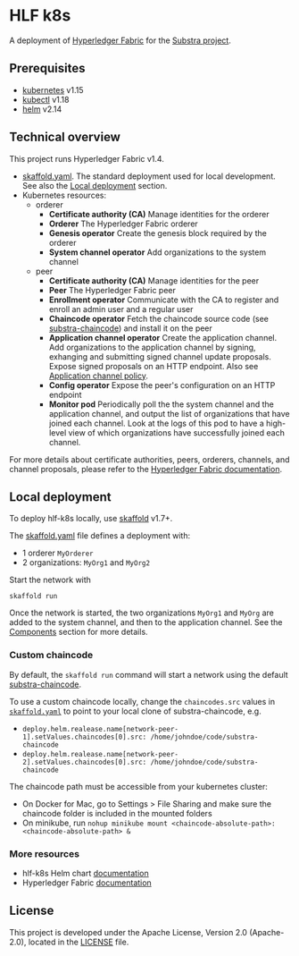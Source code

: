 # HLF k8s

A deployment of [Hyperledger Fabric](https://www.hyperledger.org/projects/fabric) for the [Substra project](https://github.com/SubstraFoundation/substra).

## Prerequisites

- [kubernetes](https://kubernetes.io/) v1.15
- [kubectl](https://kubernetes.io/docs/reference/kubectl/overview/) v1.18
- [helm](https://github.com/helm/helm) v2.14

## Technical overview

This project runs Hyperledger Fabric v1.4.

- [skaffold.yaml](./skaffold.yaml). The standard deployment used for local development. See also the [Local deployment](#Local_deployment) section.
- Kubernetes resources:
  - orderer
    - **Certificate authority (CA)** Manage identities for the orderer
    - **Orderer** The Hyperledger Fabric orderer
    - **Genesis operator** Create the genesis block required by the orderer
    - **System channel operator** Add organizations to the system channel
  - peer
    - **Certificate authority (CA)** Manage identities for the peer
    - **Peer** The Hyperledger Fabric peer
    - **Enrollment operator** Communicate with the CA to register and enroll an admin user and a regular user
    - **Chaincode operator** Fetch the chaincode source code (see [substra-chaincode](https://github.com/SubstraFoundation/substra-chaincode)) and install it on the peer
    - **Application channel operator** Create the application channel. Add organizations to the application channel by signing, exhanging and submitting signed channel update proposals. Expose signed proposals on an HTTP endpoint. Also see [Application channel policy](#Application_channel_policy).
    - **Config operator** Expose the peer's configuration on an HTTP endpoint
    - **Monitor pod** Periodically poll the the system channel and the application channel, and output the list of organizations that have joined each channel. Look at the logs of this pod to have a high-level view of which organizations have successfully joined each channel.

For more details about certificate authorities, peers, orderers, channels, and channel proposals, please refer to the [Hyperledger Fabric documentation](https://hyperledger-fabric.readthedocs.io/en/release-1.4/).

## Local deployment

To deploy hlf-k8s locally, use [skaffold](https://github.com/GoogleContainerTools/skaffold) v1.7+.

The [skaffold.yaml](./skaffold.yaml) file defines a deployment with:

- 1 orderer `MyOrderer`
- 2 organizations: `MyOrg1` and `MyOrg2`

Start the network with

```
skaffold run
```

Once the network is started, the two organizations `MyOrg1` and `MyOrg` are added to the system channel, and then to the application channel. See the [Components](#Components) section for more details.

### Custom chaincode

By default, the `skaffold run` command will start a network using the default [substra-chaincode](https://github.com/SubstraFoundation/substra-chaincode).

To use a custom chaincode locally, change the `chaincodes.src` values in [`skaffold.yaml`](./skaffold.yaml) to point to your local clone of substra-chaincode, e.g.

- `deploy.helm.realease.name[network-peer-1].setValues.chaincodes[0].src: /home/johndoe/code/substra-chaincode`
- `deploy.helm.realease.name[network-peer-2].setValues.chaincodes[0].src: /home/johndoe/code/substra-chaincode`

The chaincode path must be accessible from your kubernetes cluster:

- On Docker for Mac, go to Settings > File Sharing and make sure the chaincode folder is included in the mounted folders
- On minikube, run `nohup minikube mount <chaincode-absolute-path>:<chaincode-absolute-path> &`

### More resources

- hlf-k8s Helm chart [documentation](./charts/hlf-k8s/README.md)
- Hyperledger Fabric [documentation](https://hyperledger-fabric.readthedocs.io/en/release-1.4/)

## License

This project is developed under the Apache License, Version 2.0 (Apache-2.0), located in the [LICENSE](./LICENSE) file.

